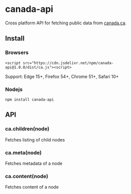 # canada-api

Cross platform API for fetching public data from [canada.ca](https://www.canada.ca).

## Install

### Browsers

    <script src="https://cdn.jsdelivr.net/npm/canada-api@1.0.0/dist/ca.js"><script>

Support: Edge 15+, Firefox 54+, Chrome 51+, Safari 10+

### Nodejs

    npm install canada-api

## API

### ca.children(node)

Fetches listing of child nodes

### ca.meta(node)

Fetches metadata of a node

### ca.content(node)

Fetches content of a node

